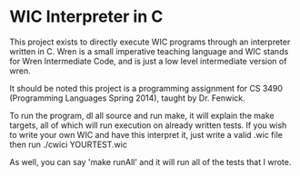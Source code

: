 WIC Interpreter in C
========

This project exists to directly execute WIC programs through an interpreter written in C.
Wren is a small imperative teaching language and WIC stands for
Wren Intermediate Code, and is just a low level intermediate version
of wren.

It should be noted this project is a programming assignment
for CS 3490 (Programming Languages Spring 2014), taught by Dr. Fenwick. 

To run the program, dl all source and run make, it will explain the make targets,
all of which will run execution on already written tests. If you wish to write
your own WIC and have this interpret it, just write a valid .wic file then 
run ./cwici YOURTEST.wic 

As well, you can say 'make runAll' and it will run all of the tests that I wrote.
